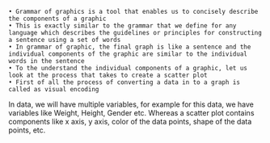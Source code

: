 	• Grammar of graphics is a tool that enables us to concisely describe the components of a graphic
	• This is exactly similar to the grammar that we define for any language which describes the guidelines or principles for constructing a sentence using a set of words
	• In grammar of graphic, the final graph is like a sentence and the individual components of the graphic are similar to the individual words in the sentence
	• To the understand the individual components of a graphic, let us look at the process that takes to create a scatter plot
	• First of all the process of converting a data in to a graph is called as visual encoding
In data, we will have multiple variables, for example for this data, we have variables like Weight, Height, Gender etc. Whereas a scatter plot contains components like x axis, y axis, color of the data points, shape of the data points, etc.
